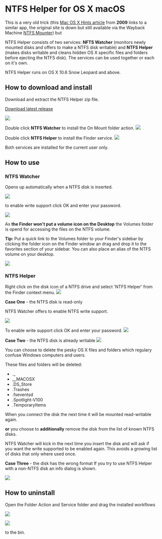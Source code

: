 # NTFS Helper for OS X macOS

This is a very old trick (this [Mac OS X Hints article](http://hints.macworld.com/article.php?story=20090913140023382) from **2009** links to a similar app, the original site is down but still available via the Wayback Machine [NTFS Mounter](https://web.archive.org/web/20180308141804/http://www.ntfsmounter.com/)) but

NTFS Helper consists of two services: **NFTS Watcher** (monitors newly mounted disks and offers to make a NTFS disk writable) and **NTFS Helper** (makes disks writable and cleans hidden OS X specific files and folders before ejecting the NTFS disk). The services can be used together or each on it's own.

NTFS Helper runs on OS X 10.6 Snow Leopard and above.

## How to download and install
Download and extract the NTFS Helper zip file.

[Download latest release](https://github.com/einstweilen/ntfshelper/releases/)

![](img/unzippedfolder.jpg)

Double click **NTFS Watcher** to install the On Mount folder action.
![](img/fai-watcher.jpg)

Double click **NTFS Helper** to install the Finder service.
![](img/si-helper.jpg)

Both services are installed for the current user only.

## How to use
### NTFS Watcher
Opens up automatically when a NTFS disk is inserted.

![](img/mounthelper.jpg)

to enable write support click OK and enter your password.

![](img/enterpassword.jpg)

As **the Finder won't put a volume icon on the Desktop** the Volumes folder is opend for accessing the files on the NTFS volume. 

**Tip:** Put a quick link to the Volumes folder to your Finder's sidebar by clicking the folder icon on the Finder window an drag and drop it to the favorites section of your sidebar. You can also place an alias of the NTFS volume on your desktop.

![](img/mountedvolume.jpg)

### NTFS Helper
Right click on the disk icon of a NTFS drive and select 'NTFS Helper' from the Finder context menu.
![](img/contextmenu.jpg)

**Case One** - the NTFS disk is read-only

NTFS Watcher offers to enable NTFS write support.

![](img/mounthelper.jpg)

To enable write support click OK and enter your password.
![](img/enterpassword.jpg)

**Case Two** - the NTFS disk is already writable
![](img/helpereject.jpg)

You can choose to delete the pesky OS X files and folders which regulary confuse Windows computers and users.

These files and folders will be deleted:

*  ._
*  __MACOSX
*  .DS_Store
*  .Trashes
*  .fseventsd
* .Spotlight-V100
* .TemporaryItems

When you connect the disk the next time it will be mounted read-writable again.

**or**
you choose to **additionally** remove the disk from the list of known NTFS disks.

NTFS Watcher will kick in the next time you insert the disk and will ask if you want the write supported to be enabled again.
This avoids a growing list of disks that only where used once.

**Case Three** - the disk has the wrong format
If you try to use NTFS Helper with a non-NTFS disk an info dialog is shown.

![](img/ntfsonly.jpg)


## How to uninstall
Open the Folder Action and Service folder and drag the installed workflows

![](img/wfpath1.jpg)

![](img/wfpath2.jpg)

to the bin.
